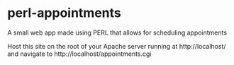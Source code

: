 # perl-appointments
A small web app made using PERL that allows for scheduling appointments


Host this site on the root of your Apache server running at http://localhost/ and navigate to http://localhost/appointments.cgi 
